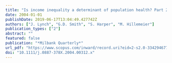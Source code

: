 ```yaml
---
title: "Is income inequality a determinant of population health? Part 2. U.S. National and Regional Trends in income inequality and age- and cause-specific mortality"
date: 2004-01-01
publishDate: 2019-06-17T13:04:49.427742Z
authors: ["J. Lynch", "G.D. Smith", "S. Harper", "M. Hillemeier"]
publication_types: ["2"]
abstract: ""
featured: false
publication: "*Milbank Quarterly*"
url_pdf: "https://www.scopus.com/inward/record.uri?eid=2-s2.0-3342946774&doi=10.1111%2fj.0887-378X.2004.00312.x&partnerID=40&md5=b6c43f1e09deb49d31babebfcbef023d"
doi: "10.1111/j.0887-378X.2004.00312.x"
---
```



